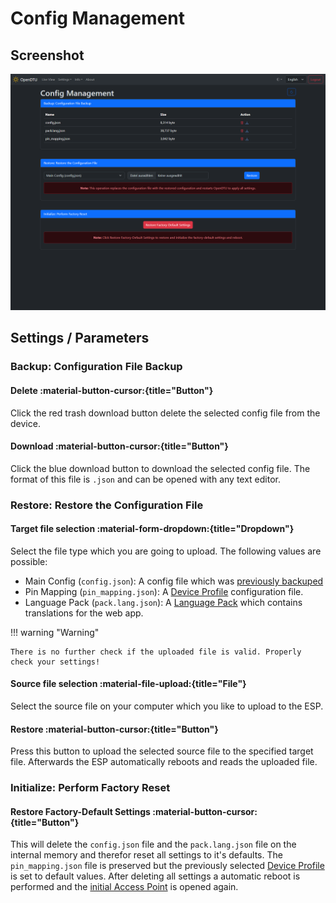 # Config Management

## Screenshot

![Config Management](../../assets/images/screenshots/config_settings.png)

## Settings / Parameters

### Backup: Configuration File Backup

#### Delete :material-button-cursor:{title="Button"}

Click the red trash download button delete the selected config file from the device.

#### Download :material-button-cursor:{title="Button"}

Click the blue download button to download the selected config file. The format of this file is `.json` and can be opened with any text editor.

### Restore: Restore the Configuration File

#### Target file selection :material-form-dropdown:{title="Dropdown"}

Select the file type which you are going to upload. The following values are possible:

* Main Config (`config.json`): A config file which was [previously backuped](#backup-configuration-file-backup)
* Pin Mapping (`pin_mapping.json`): A [Device Profile](../device_profiles.md) configuration file.
* Language Pack (`pack.lang.json`): A [Language Pack](../language_pack.md) which contains translations for the web app.

!!! warning "Warning"

    There is no further check if the uploaded file is valid. Properly check your settings!

#### Source file selection :material-file-upload:{title="File"}

Select the source file on your computer which you like to upload to the ESP.

#### Restore :material-button-cursor:{title="Button"}

Press this button to upload the selected source file to the specified target file. Afterwards the ESP automatically reboots and reads the uploaded file.

### Initialize: Perform Factory Reset

#### Restore Factory-Default Settings :material-button-cursor:{title="Button"}

This will delete the `config.json` file and the `pack.lang.json` file on the internal memory and therefor reset all settings to it's defaults. The `pin_mapping.json` file is preserved but the previously selected [Device Profile](../device_profiles.md) is set to default values.
After deleting all settings a automatic reboot is performed and the [initial Access Point](../wifi_setup.md) is opened again.
